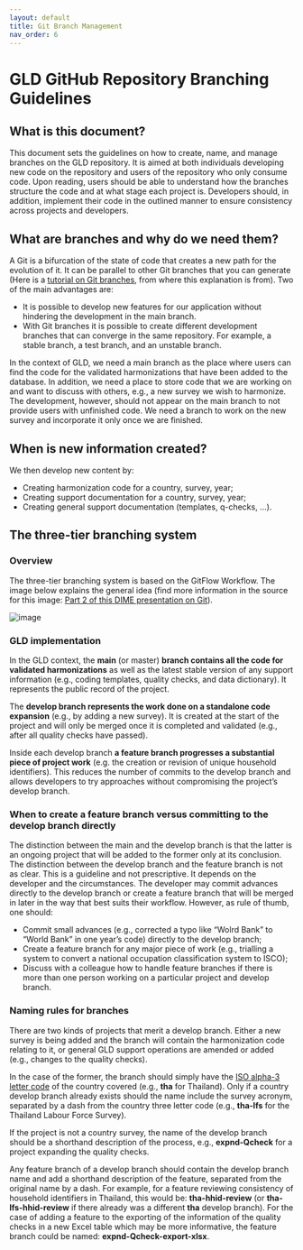 ```yaml
---
layout: default
title: Git Branch Management
nav_order: 6
---
```


# GLD GitHub Repository Branching Guidelines

## What is this document?

This document sets the guidelines on how to create, name, and manage branches on the GLD repository. It is aimed at both individuals developing new code on the repository and users of the repository who only consume code. Upon reading, users should be able to understand how the branches structure the code and at what stage each project is. Developers should, in addition, implement their code in the outlined manner to ensure consistency across projects and developers.

## What are branches and why do we need them?

A Git is a bifurcation of the state of code that creates a new path for the evolution of it. It can be parallel to other Git branches that you can generate (Here is a [tutorial on Git branches]( https://www.hostinger.com/tutorials/how-to-use-git-branches/), from where this explanation is from). Two of the main advantages are:

- It is possible to develop new features for our application without hindering the development in the main branch.
- With Git branches it is possible to create different development branches that can converge in the same repository. For example, a stable branch, a test branch, and an unstable branch.

In the context of GLD, we need a main branch as the place where users can find the code for the validated harmonizations that have been added to the database. In addition, we need a place to store code that we are working on and want to discuss with others, e.g., a new survey we wish to harmonize. The development, however, should not appear on the main branch to not provide users with unfinished code. We need a branch to work on the new survey and incorporate it only once we are finished. 

## When is new information created?

We then develop new content by:

- Creating harmonization code for a country, survey, year;
- Creating support documentation for a country, survey, year;
- Creating general support documentation (templates, q-checks, …).

## The three-tier branching system

### Overview

The three-tier branching system is based on the GitFlow Workflow. The image below explains the general idea (find more information in the source for this image: [Part 2 of this DIME presentation on Git]( https://github.com/worldbank/DIME-Resources/blob/master/git-3-flow.pdf)).

![image]({{site.baseurl}}/assets/images/gitflow_dime_image.png)

### GLD implementation

In the GLD context, the **main** (or master) **branch contains all the code for validated harmonizations** as well as the latest stable version of any support information (e.g., coding templates, quality checks, and data dictionary). It represents the public record of the project.

The **develop branch represents the work done on a standalone code expansion** (e.g., by adding a new survey). It is created at the start of the project and will only be merged once it is completed and validated (e.g., after all quality checks have passed).

Inside each develop branch **a feature branch progresses a substantial piece of project work** (e.g. the creation or revision of unique household identifiers). This reduces the number of commits to the develop branch and allows developers to try approaches without compromising the project’s develop branch.

### When to create a feature branch versus committing to the develop branch directly

The distinction between the main and the develop branch is that the latter is an ongoing project that will be added to the former only at its conclusion. The distinction between the develop branch and the feature branch is not as clear. This is a guideline and not prescriptive. It depends on the developer and the circumstances. The developer may commit advances directly to the develop branch or create a feature branch that will be merged in later in the way that best suits their workflow. However, as rule of thumb, one should:

- Commit small advances (e.g., corrected a typo like “Wolrd Bank” to “World Bank” in one year’s code) directly to the develop branch;
- Create a feature branch for any major piece of work (e.g., trialling a system to convert a national occupation classification system to ISCO);
- Discuss with a colleague how to handle feature branches if there is more than one person working on a particular project and develop branch.

### Naming rules for branches

There are two kinds of projects that merit a develop branch. Either a new survey is being added and the branch will contain the harmonization code relating to it, or general GLD support operations are amended or added (e.g., changes to the quality checks).

In the case of the former, the branch should simply have the [ISO alpha-3 letter code]( https://en.wikipedia.org/wiki/ISO_3166-1_alpha-3) of the country covered (e.g., **tha** for Thailand). Only if a country develop branch already exists should the name include the survey acronym, separated by a dash from the country three letter code (e.g., **tha-lfs** for the Thailand Labour Force Survey).

If the project is not a country survey, the name of the develop branch should be a shorthand description of the process, e.g., **expnd-Qcheck** for a project expanding the quality checks.

Any feature branch of a develop branch should contain the develop branch name and add a shorthand description of the feature, separated from the original name by a dash. For example, for a feature reviewing consistency of household identifiers in Thailand, this would be: **tha-hhid-review** (or **tha-lfs-hhid-review** if there already was a different **tha** develop branch). For the case of adding a feature to the exporting of the information of the quality checks in a new Excel table which may be more informative, the feature branch could be named: **expnd-Qcheck-export-xlsx**.
